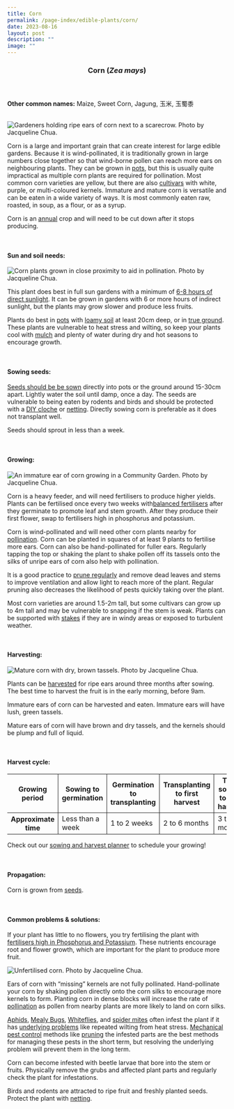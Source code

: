 ```yaml
---
title: Corn
permalink: /page-index/edible-plants/corn/
date: 2023-08-16
layout: post
description: ""
image: ""
---
```

<header> 
	<h3>Corn (<em>Zea mays</em>)</h3> 
</header> 
 
<section> 
	<p><strong>Other common names:</strong> Maize, Sweet Corn, Jagung, 玉米, 玉蜀黍</p> 
	<br> 
</section> 
 
<section>
	<img title="Gardeners holding ripe ears of corn next to a scarecrow. Photo by Jacqueline Chua." src="/images/Gardeners/Jurong%20Central%20Zone%20D%20Skygarden_20220125%20(72).jpg">
	<p>Corn is a large and important grain that can create interest for large edible gardens. Because it is wind-pollinated, it is traditionally grown in large numbers close together so that wind-borne pollen can reach more ears on neighbouring plants. They can be grown in <a href="/page-index/horticulture-techniques/planting-in-containers/">pots</a>, but this is usually quite impractical as multiple corn plants are required for pollination. Most common corn varieties are yellow, but there are also <a href="/learn-more-about-gardening/glossary/#c">cultivars</a> with white, purple, or multi-coloured kernels. Immature and mature corn is versatile and can be eaten in a wide variety of ways. It is most commonly eaten raw, roasted, in soup, as a flour, or as a syrup.</p>
	<p>Corn is an <a href="/learn-more-about-gardening/glossary/#a">annual</a> crop and will need to be cut down after it stops producing.</p>
  <br> 
</section> 
 
<section> 
  <h4>Sun and soil needs:</h4> 
	<img title="Corn plants grown in close proximity to aid in pollination. Photo by Jacqueline Chua." src="/images/Plants/corn_jacchua_3%20(2).jpg">
	<p>This plant does best in full sun gardens with a minimum of <a href="/page-index/horticulture-techniques/gauging-light/">6-8 hours of direct sunlight</a>. It can be grown in gardens with 6 or more hours of indirect sunlight, but the plants may grow slower and produce less fruits.</p>
	<p>Plants do best in <a href="/page-index/horticulture-techniques/planting-in-containers/">pots</a> with <a href="/page-index/horticulture-techniques/soil/">loamy soil</a> at least 20cm deep, or in <a href="/page-index/horticulture-techniques/true-ground/">true ground</a>. These plants are vulnerable to heat stress and wilting, so keep your plants cool with <a href="/page-index/horticulture-techniques/mulching/">mulch</a> and plenty of water during dry and hot seasons to encourage growth.</p>
	<br> 
<p></p></section> 
 
<section> 
  <h4>Sowing seeds:</h4>  
		<p><a href="/page-index/horticulture-techniques/propagating-by-seed/">Seeds should be be sown</a> directly into pots or the ground around 15-30cm apart. Lightly water the soil until damp, once a day. The seeds are vulnerable to being eaten by rodents and birds and should be protected with a <a href="/page-index/horticulture-techniques/cloches/">DIY cloche</a> or <a href="/page-index/hardscapes/netting/">netting</a>. Directly sowing corn is preferable as it does not transplant well.</p>
	<p>Seeds should sprout in less than a week.</p>
	<br> 
</section> 
<section> 
  <h4>Growing:</h4> 
		<img title="An immature ear of corn growing in a Community Garden. Photo by Jacqueline Chua." src="/images/Plants/corn_jacquelinechua.jpg">
	<p>Corn is a heavy feeder, and will need fertilisers to produce higher yields. Plants can be fertilised once every two weeks with<a href="/page-index/horticulture-techniques/fertilising/">balanced fertilisers</a> after they germinate to promote leaf and stem growth. After they produce their first flower, swap to fertilisers high in phosphorus and potassium.</p>
		<p>Corn is wind-pollinated and will need other corn plants nearby for <a href="/learn-more-about-gardening/glossary/#p">pollination</a>. Corn can be planted in squares of at least 9 plants to fertilise more ears. Corn can also be hand-pollinated for fuller ears. Regularly tapping the top or shaking the plant to shake pollen off its tassels onto the silks of unripe ears of corn also help with pollination.</p>
	<p>It is a good practice to <a href="/page-index/horticulture-techniques/pruning/">prune regularly</a> and remove dead leaves and stems to improve ventilation and allow light to reach more of the plant. Regular pruning also decreases the likelihood of pests quickly taking over the plant.</p>
	<p>Most corn varieties are around 1.5-2m tall, but some cultivars can grow up to 4m tall and may be vulnerable to snapping if the stem is weak. Plants can be supported with <a href="/page-index/hardscapes/staking/">stakes</a> if they are in windy areas or exposed to turbulent weather.</p> 
	<br> 
</section> 
 
<section> 
  <h4>Harvesting:</h4> 
	<img title="Mature corn with dry, brown tassels. Photo by Jacqueline Chua." src="/images/Plants/Corn_JacChua.jpg">
	<p>Plants can be <a href="/page-index/horticulture-techiniques/harvesting-hygiene/">harvested</a> for ripe ears around three months after sowing. The best time to harvest the fruit is in the early morning, before 9am.</p>
	<p>Immature ears of corn can be harvested and eaten. Immature ears will have lush, green tassels.</p>
	<p>Mature ears of corn will have brown and dry tassels, and the kernels should be plump and full of liquid.</p>
	<br>
</section> 
 
<section> 
	<h4>Harvest cycle:</h4> 
  <table> 
    <thead> 
      <tr> 
        <th style="border-bottom:0px; border-right:solid 1px;">Growing period</th> 
        <th style="border-bottom:0px; border-right:solid 1px;">Sowing to germination</th>
				<th style="border-bottom:0px; border-right:solid 1px;">Germination to transplanting</th>
        <th style="border-bottom:0px; border-right:solid 1px;">Transplanting to first harvest</th> 
        <th style="border-bottom:0px; border-left:solid 1px;">Total sowing to first harvest</th> 
      </tr> 
    </thead> 
    <tbody> 
      <tr> 
        <th style="border-right:solid 1px;">Approximate time</th> 
        <td style="border-right:solid 1px;">Less than a week</td>
				<td style="border-right:solid 1px;">1 to 2 weeks</td>
        <td style="border-right:solid 1px;">2 to 6 months</td> 
        <td style="border-left:solid 1px;">3 to 6 months</td> 
      </tr> 
    </tbody> 
  </table> 
	<p>Check out our&nbsp;<a href="/digital-tools/sowing-planner/">sowing and harvest planner</a>&nbsp;to schedule your growing!</p> 
	<br> 
</section> 
 
<section> 
  <h4>Propagation:</h4> 
	<p>Corn is grown from <a href="/page-index/horticulture-techniques/propagation-by-seeds">seeds</a>.</p> 
	<br> 
</section> 
 
<section> 
  <h4>Common problems &amp; solutions:</h4> 
	<p>If your plant has little to no flowers, you try fertilising the plant with <a href="/page-index/horticulture-techniques/fertilising/">fertilisers high in Phosphorus and Potassium</a>. These nutrients encourage root and flower growth, which are important for the plant to produce more fruit.</p>
	<img title="Unfertilised corn. Photo by Jacqueline Chua." src="/images/Plants/corn_unfertilised_jacchua.jpg">
	<p>Ears of corn with “missing” kernels are not fully pollinated. Hand-pollinate your corn by shaking pollen directly onto the corn silks to encourage more kernels to form. Planting corn in dense blocks will increase the rate of <a href="/learn-more-about-gardening/glossary/#p">pollination</a> as pollen from nearby plants are more likely to land on corn silks.</p>
<p><a href="/page-index/pests/aphids/">Aphids</a>, <a href="/page-index/pests/mealy-bugs/">Mealy Bugs</a>, <a href="/page-index/pests/whiteflies/">Whiteflies</a>, and <a href="/page-index/pests/spider-mites/">spider mites</a> often infest the plant if it has <a href="/learn-more-about-gardening/plant-problems/">underlying problems</a> like repeated wilting from heat stress. <a href="/horticulture-techniques/pest-control/">Mechanical pest control</a> methods like <a href="/page-index/horticulture-techniques/pruning/">pruning</a> the infested parts are the best methods for managing these pests in the short term, but resolving the underlying problem will prevent them in the long term.</p>
	<p>Corn can become infested with beetle larvae that bore into the stem or fruits. Physically remove the grubs and affected plant parts and regularly check the plant for infestations.</p>
	<p>Birds and rodents are attracted to ripe fruit and freshly planted seeds. Protect the plant with <a href="/page-index/hardscapes/netting/">netting</a>.</p>
	<br> 
</section>